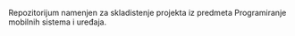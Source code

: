 Repozitorijum namenjen za skladistenje projekta iz predmeta Programiranje mobilnih sistema i uređaja.
